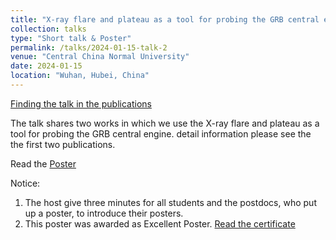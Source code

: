 ```yaml
---
title: "X-ray flare and plateau as a tool for probing the GRB central engine"
collection: talks
type: "Short talk & Poster"
permalink: /talks/2024-01-15-talk-2
venue: "Central China Normal University"
date: 2024-01-15
location: "Wuhan, Hubei, China"
---
```


[Finding the talk in the publications](https://tianci-zheng.github.io/publications/)


The talk shares two works in which we use the X-ray flare and plateau as a tool for probing the GRB central engine. detail information please see the the first two publications.

Read the [Poster](http://tianci-zheng.github.io/files/Shenkuo-ZTC.pdf)

Notice: 
1. The host give three minutes for all students and the postdocs, who put up a poster, to introduce their posters.
2. This poster was awarded as Excellent Poster. [Read the certificate](http://tianci-zheng.github.io/files/Shenkuo-Excellent-Poster.pdf)

